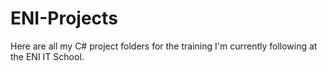 # ENI-Projects

Here are all my C# project folders for the training I'm currently following at the ENI IT School.